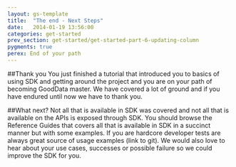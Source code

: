 ```yaml
---
layout: gs-template
title:  "The end - Next Steps"
date:   2014-01-19 13:56:00
categories: get-started
prev_section: get-started/get-started-part-6-updating-column
pygments: true
perex: End of your path
---
```


##Thank you
You just finished a tutorial that introduced you to basics of using SDK and getting around the project and you are on your path of becoming GoodData master. We have covered a lot of ground and if you have endured until now we have to thank you.

##What next?
Not all that is available in SDK was covered and not all that is available on the APIs is exposed through SDK. You should browse the Reference Guides that covers all that is available in SDK in a succinct manner but with some examples. If you are hardcore developer tests are always great source of usage examples (link to git). We would also love to hear about your use cases, successes or possible failure so we could improve the SDK for you.